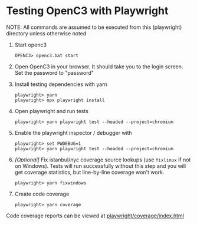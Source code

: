 # Testing OpenC3 with Playwright

NOTE: All commands are assumed to be executed from this (playwright) directory unless otherwise noted

1.  Start openc3

        OPENC3> openc3.bat start

1.  Open OpenC3 in your browser. It should take you to the login screen. Set the password to "password"

1.  Install testing dependencies with yarn

        playwright> yarn
        playwright> npx playwright install

1.  Open playwright and run tests

        playwright> yarn playwright test --headed --project=chromium

1.  Enable the playwright inspector / debugger with

        playwright> set PWDEBUG=1
        playwright> yarn playwright test --headed --project=chromium

1.  _[Optional]_ Fix istanbul/nyc coverage source lookups (use `fixlinux` if not on Windows).
    Tests will run successfully without this step and you will get coverage statistics, but line-by-line coverage won't work.

        playwright> yarn fixwindows

1.  Create code coverage

        playwright> yarn coverage

Code coverage reports can be viewed at [playwright/coverage/index.html](./coverage/index.html)
